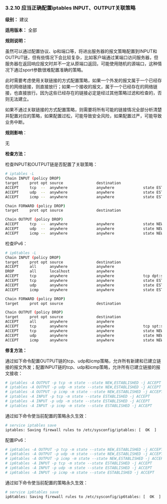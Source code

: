 ### 3.2.10 应当正确配置iptables INPUT、OUTPUT关联策略

**级别：** 建议

**适用版本：** 全部

**规则说明：**

虽然可以通过配置协议、ip和端口等，将进出服务器的报文策略配置到INPUT和OUTPUT链，但有些情况下会比较复杂，比如客户端通过某端口访问服务器，但服务器在返回响应报文时并不一定从原端口返回，可能使用随机的源端口，这种情况下通过sport参数很难配置准确的策略。

此时需要考虑使用关联链接的方式配置策略，如果一个外发的报文属于一个已经存在的网络链接，则直接放行；如果一个接收的报文，属于一个已经存在的网络链接，也直接放行。因为这些已经存在的链接必定是经过其他策略过滤和检查的，否则无法建立。

如果不通过关联链接的方式配置策略，则需要将所有可能的链接情况全部分析清楚并配置对应的策略，如果配置过松，可能导致安全风险，如果配置过严，可能导致业务中断。

**规则影响**：

无

**检查方法：**

检查INPUT和OUTPUT链是否配置了关联策略：

```bash
# iptables -L
Chain INPUT (policy DROP)
target     prot opt source               destination
ACCEPT     tcp  --  anywhere             anywhere             state ESTABLISHED
ACCEPT     udp  --  anywhere             anywhere             state ESTABLISHED
ACCEPT     icmp --  anywhere             anywhere             state ESTABLISHED

Chain FORWARD (policy DROP)
target     prot opt source               destination

Chain OUTPUT (policy DROP)
ACCEPT     tcp  --  anywhere             anywhere             state NEW,ESTABLISHED
ACCEPT     udp  --  anywhere             anywhere             state NEW,ESTABLISHED
ACCEPT     icmp --  anywhere             anywhere             state NEW,ESTABLISHED
```

检查IPv6：

```bash
# ip6tables -L
Chain INPUT (policy DROP)
target     prot opt source               destination
ACCEPT     all      anywhere             anywhere
DROP       all      localhost            anywhere
ACCEPT     tcp      anywhere             anywhere             tcp dpt:ssh
ACCEPT     tcp      anywhere             anywhere             state ESTABLISHED
ACCEPT     udp      anywhere             anywhere             state ESTABLISHED
ACCEPT     icmp     anywhere             anywhere             state ESTABLISHED

Chain FORWARD (policy DROP)
target     prot opt source               destination

Chain OUTPUT (policy DROP)
target     prot opt source               destination
ACCEPT     all      anywhere             anywhere
ACCEPT     tcp      anywhere             anywhere             tcp spt:ssh
ACCEPT     tcp      anywhere             anywhere             state NEW,ESTABLISHED
ACCEPT     udp      anywhere             anywhere             state NEW,ESTABLISHED
ACCEPT     icmp     anywhere             anywhere             state NEW,ESTABLISHED
```

**修复方法：**

通过如下命令配置OUTPUT链的tcp、udp和icmp策略，允许所有新建和已建立链接的报文外发；配置INPUT链的tcp、udp和icmp策略，允许所有已建立链接的报文接收：

```bash
# iptables -A OUTPUT -p tcp -m state --state NEW,ESTABLISHED -j ACCEPT
# iptables -A OUTPUT -p udp -m state --state NEW,ESTABLISHED -j ACCEPT
# iptables -A OUTPUT -p icmp -m state --state NEW,ESTABLISHED -j ACCEPT
# iptables -A INPUT -p tcp -m state --state ESTABLISHED -j ACCEPT
# iptables -A INPUT -p udp -m state --state ESTABLISHED -j ACCEPT
# iptables -A INPUT -p icmp -m state --state ESTABLISHED -j ACCEPT
```

通过如下命令使当前配置的策略永久生效：

```bash
# service iptables save
iptables: Saving firewall rules to /etc/sysconfig/iptables: [  OK  ]
```

配置IPv6：

```bash
# ip6tables -A OUTPUT -p tcp -m state --state NEW,ESTABLISHED -j ACCEPT
# ip6tables -A OUTPUT -p udp -m state --state NEW,ESTABLISHED -j ACCEPT
# ip6tables -A OUTPUT -p icmp -m state --state NEW,ESTABLISHED -j ACCEPT
# ip6tables -A INPUT -p tcp -m state --state ESTABLISHED -j ACCEPT
# ip6tables -A INPUT -p udp -m state --state ESTABLISHED -j ACCEPT
# ip6tables -A INPUT -p icmp -m state --state ESTABLISHED -j ACCEPT
```

通过如下命令使当前配置的策略永久生效：

```bash
# service ip6tables save
ip6tables: Saving firewall rules to /etc/sysconfig/ip6tables: [  OK  ]
```
